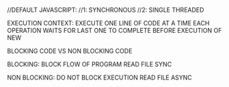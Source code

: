 //DEFAULT JAVASCRIPT:
        //1: SYNCHRONOUS
        //2: SINGLE THREADED

EXECUTION CONTEXT:
    EXECUTE ONE LINE OF CODE AT A TIME
    EACH OPERATION WAITS FOR LAST ONE TO COMPLETE BEFORE EXECUTION OF NEW



BLOCKING CODE VS NON BLOCKING CODE

BLOCKING: BLOCK FLOW OF PROGRAM
        READ FILE SYNC



NON BLOCKING: DO NOT BLOCK EXECUTION
        READ FILE ASYNC
